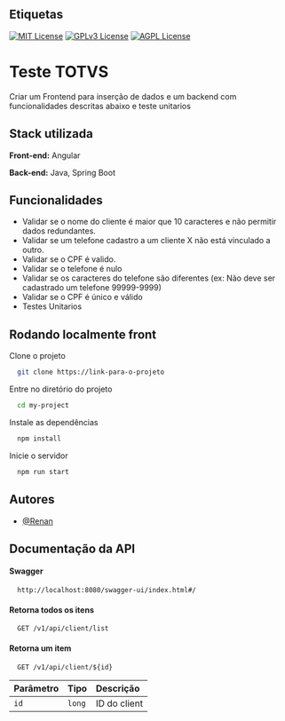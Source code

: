 
## Etiquetas

[![MIT License](https://img.shields.io/badge/License-MIT-green.svg)](https://choosealicense.com/licenses/mit/)
[![GPLv3 License](https://img.shields.io/badge/License-GPL%20v3-yellow.svg)](https://opensource.org/licenses/)
[![AGPL License](https://img.shields.io/badge/license-AGPL-blue.svg)](http://www.gnu.org/licenses/agpl-3.0)


# Teste TOTVS

Criar um Frontend para inserção de dados e um backend com funcionalidades descritas abaixo e teste unitarios


## Stack utilizada

**Front-end:** Angular

**Back-end:** Java, Spring Boot


## Funcionalidades

- Validar se o nome do cliente é maior que 10 caracteres e não permitir dados redundantes.
- Validar se um telefone cadastro a um cliente X não está vinculado a outro. 
- Validar se o CPF é valido.
- Validar se o telefone é nulo
- Validar se os caracteres do telefone são diferentes (ex: Não deve ser cadastrado um telefone 99999-9999)
- Validar se o CPF é único e válido
- Testes Unitarios


## Rodando localmente front

Clone o projeto

```bash
  git clone https://link-para-o-projeto
```

Entre no diretório do projeto

```bash
  cd my-project
```

Instale as dependências

```bash
  npm install
```

Inicie o servidor

```bash
  npm run start
```


## Autores

- [@Renan](https://www.github.com/JimmyHP21)


## Documentação da API

#### Swagger

```http
  http://localhost:8080/swagger-ui/index.html#/
```

#### Retorna todos os itens

```http
  GET /v1/api/client/list
```

#### Retorna um item

```http
  GET /v1/api/client/${id}
```

| Parâmetro   | Tipo       | Descrição                                   |
| :---------- | :--------- | :------------------------------------------ |
| `id`      | `long` |   ID do client |


